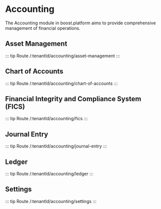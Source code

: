 # Accounting 
The Accounting module in boost.platform aims to provide comprehensive management of financial operations. 
## Asset Management
::: tip Route
/:tenantId/accounting/asset-management
:::

## Chart of Accounts
::: tip Route
/:tenantId/accounting/chart-of-accounts
:::


## Financial Integrity and Compliance System (FICS)
::: tip Route
/:tenantId/accounting/fics
:::

## Journal Entry
::: tip Route
/:tenantId/accounting/journal-entry
:::
## Ledger
::: tip Route
/:tenantId/accounting/ledger
:::
## Settings
::: tip Route
/:tenantId/accounting/settings
:::
